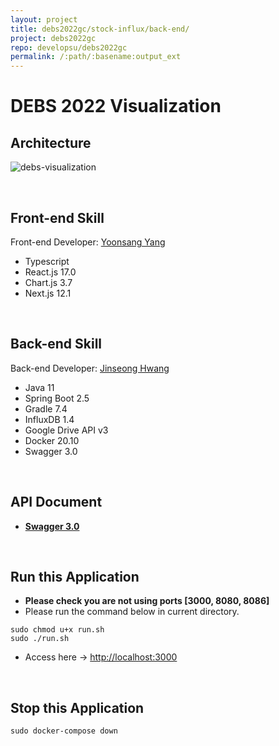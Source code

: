 ```yaml
---
layout: project
title: debs2022gc/stock-influx/back-end/
project: debs2022gc
repo: developsu/debs2022gc
permalink: /:path/:basename:output_ext
---
```


# DEBS 2022 Visualization


## Architecture

![debs-visualization](https://user-images.githubusercontent.com/52629158/164049682-233bdfdd-6004-4c26-8227-0aea2f59c894.png)

<br>

## Front-end Skill

Front-end Developer: [Yoonsang Yang](https://github.com/yanggak12)

- Typescript
- React.js 17.0
- Chart.js 3.7
- Next.js 12.1

<br>

## Back-end Skill

Back-end Developer: [Jinseong Hwang](https://github.com/JinseongHwang)

- Java 11
- Spring Boot 2.5
- Gradle 7.4
- InfluxDB 1.4
- Google Drive API v3
- Docker 20.10
- Swagger 3.0

<br>

## API Document

- **[Swagger 3.0](http://localhost:8080/swagger-ui/index.html)**

<br>

## Run this Application

- **Please check you are not using ports [3000, 8080, 8086]**
- Please run the command below in current directory.

```shell
sudo chmod u+x run.sh
sudo ./run.sh
```
- Access here → [http://localhost:3000](http://localhost:3000)

<br>

## Stop this Application

```shell
sudo docker-compose down
```
